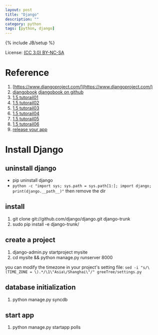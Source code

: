 ```yaml
---
layout: post
title: "Django"
description: ""
category: python
tags: [python, django]
---
```

{% include JB/setup %}

License: [(CC 3.0) BY-NC-SA](http://creativecommons.org/licenses/by-nc-sa/3.0/)

# Reference
1. [https://www.djangoproject.com/](https://www.djangoproject.com/)
2. [djangobook](http://www.djangobook.com/en/2.0/chapter01.html) [djangobook on github](https://github.com/jacobian/djangobook.com)
3. [1.5 tutorail01](https://docs.djangoproject.com/en/1.5/intro/tutorial01/)
4. [1.5 tutorail02](https://docs.djangoproject.com/en/1.5/intro/tutorial02/)
5. [1.5 tutorail03](https://docs.djangoproject.com/en/1.5/intro/tutorial03/)
6. [1.5 tutorail04](https://docs.djangoproject.com/en/1.5/intro/tutorial04/)
7. [1.5 tutorail05](https://docs.djangoproject.com/en/1.5/intro/tutorial05/)
8. [1.5 tutorail06](https://docs.djangoproject.com/en/1.5/intro/tutorial06/)
9. [release your app](https://docs.djangoproject.com/en/1.5/intro/reusable-apps/)

# Install Django
## uninstall django
* pip uninstall django
* `python -c "import sys; sys.path = sys.path[1:]; import django; print(django.__path__)"` then remove the dir

## install
1. git clone git://github.com/django/django.git django-trunk
2. sudo pip install -e django-trunk/

## create a project
1. django-admin.py startproject mysite
2. cd mysite && python manage.py runserver 8000

you can modify the timezone in your project's setting file:
`sed -i "s/\(TIME_ZONE = \).*/\1\"Asia\/Shanghai\"/" greeTree/settings.py`

## database initialization
1. python manage.py syncdb

## start app
1. python manage.py startapp polls
